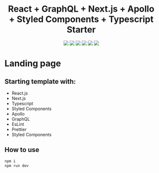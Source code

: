<h1 align="center">React + GraphQL + Next.js + Apollo + Styled Components + Typescript Starter</h1>

<p align="center">
  <a href="https://www.typescriptlang.org/" target="_blank"><img src="https://img.shields.io/badge/Typescript-v3.7.3-blue.svg?logo=TypeScript"></a>
  <a href="https://nextjs.org/" target="_blank"><img src="https://img.shields.io/badge/Next.js-v9.1.5-blueviolet.svg"></a>
  <a href="https://reactjs.org/" target="_blank"><img src="https://img.shields.io/badge/React-v16.12.17-%23  8DD6F9.svg?logo=React"></a>
  <a href="https://graphql.org/" target="_blank"><img src="https://img.shields.io/badge/GraphQL-v14.5.8-ff69b4.svg?logo=GraphQL"></a>
  <a href="https://github.com/prettier/prettier" target="_blank"><img src="https://img.shields.io/badge/styled_with-prettier-ff69b4.svg"></a>
  <a href="https://github.com/codica2" target="_blank"><img src="https://img.shields.io/badge/licence-MIT-green.svg" /></a>
</p>

# Landing page 

## Starting template with:

- React.js
- Next.js
- Typescript
- Styled Components
- Apollo
- GraphQL
- EsLint
- Prettier
- Styled Components

## How to use

```javascript
npm i
npm run dev
```